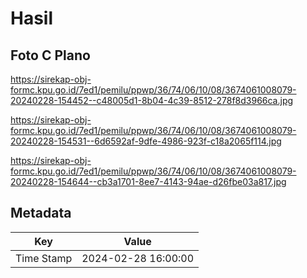 # Hasil

## Foto C Plano

https://sirekap-obj-formc.kpu.go.id/7ed1/pemilu/ppwp/36/74/06/10/08/3674061008079-20240228-154452--c48005d1-8b04-4c39-8512-278f8d3966ca.jpg

https://sirekap-obj-formc.kpu.go.id/7ed1/pemilu/ppwp/36/74/06/10/08/3674061008079-20240228-154531--6d6592af-9dfe-4986-923f-c18a2065f114.jpg

https://sirekap-obj-formc.kpu.go.id/7ed1/pemilu/ppwp/36/74/06/10/08/3674061008079-20240228-154644--cb3a1701-8ee7-4143-94ae-d26fbe03a817.jpg


## Metadata

| Key        | Value               |
| ---------- | ------------------- |
| Time Stamp | 2024-02-28 16:00:00 |



